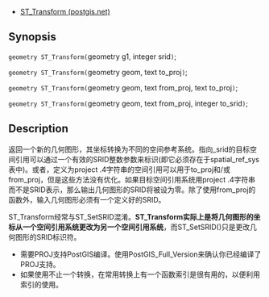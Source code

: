 - [ST_Transform (postgis.net)](https://postgis.net/docs/ST_Transform.html)

## Synopsis

`geometry ST_Transform(`geometry g1, integer srid`)`;

`geometry ST_Transform(`geometry geom, text to_proj`)`;

`geometry ST_Transform(`geometry geom, text from_proj, text to_proj`)`;

`geometry ST_Transform(`geometry geom, text from_proj, integer to_srid`)`;

## Description

返回一个新的几何图形，其坐标转换为不同的空间参考系统。指向_srid的目标空间引用可以通过一个有效的SRID整数参数来标识(即它必须存在于spatial_ref_sys表中)。或者，定义为project .4字符串的空间引用可以用于to_proj和/或from_proj，但是这些方法没有优化。如果目标空间引用系统用project .4字符串而不是SRID表示，那么输出几何图形的SRID将被设为零。除了使用from_proj的函数外，输入几何图形必须有一个定义好的SRID。

ST_Transform经常与ST_SetSRID混淆。**ST_Transform实际上是将几何图形的坐标从一个空间引用系统更改为另一个空间引用系统**，而ST_SetSRID()只是更改几何图形的SRID标识符。

- 需要PROJ支持PostGIS编译。使用PostGIS_Full_Version来确认你已经编译了PROJ支持。
- 如果使用不止一个转换，在常用转换上有一个函数索引是很有用的，以便利用索引的使用。